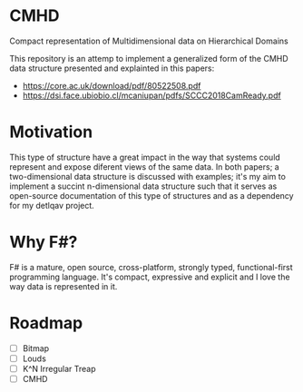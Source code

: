 # CMHD
Compact representation of Multidimensional data on Hierarchical Domains

This repository is an attemp to implement a generalized form of the CMHD
data structure presented and explainted in this papers:

- https://core.ac.uk/download/pdf/80522508.pdf
- https://dsi.face.ubiobio.cl/mcaniupan/pdfs/SCCC2018CamReady.pdf

# Motivation

This type of structure have a great impact in the way that systems could 
represent and expose diferent views of the same data. In both papers; a 
two-dimensional data structure is discussed with examples; it's 
my aim to implement a succint n-dimensional data structure such that it serves
as open-source documentation of this type of structures and as a dependency for
my detlqav project.

# Why F#?

F# is a mature, open source, cross-platform, strongly typed, functional-first 
programming language. It's compact, expressive and explicit and I love the way 
data is represented in it.

# Roadmap
- [ ] Bitmap
- [ ] Louds
- [ ] K^N Irregular Treap
- [ ] CMHD